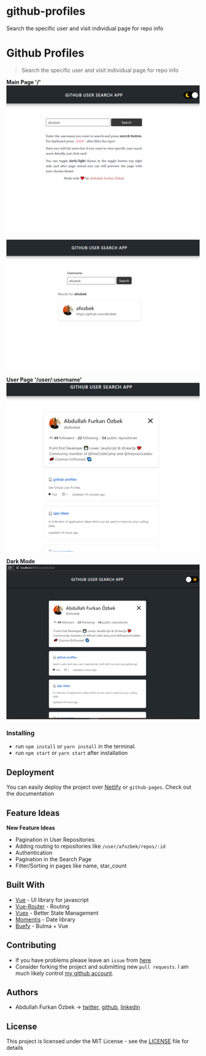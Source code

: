 # github-profiles

Search the specific user and visit individual page for repo info

# Github Profiles

> Search the specific user and visit individual page for repo info

**Main Page '/'**
![Main Page 2](assets/main-page-2.png)

![Main Page](assets/main-page.png)

**User Page '/user/:username'**
![User Page](assets/user-page.png)

**Dark Mode**
![User Page Dark](assets/user-dark.png)

### Installing

- run `npm install` or `yarn install` in the terminal.
- run `npm start` or `yarn start` after installation

## Deployment

You can easily deploy the project over [Netlify](https://www.netlify.com/) or `github-pages`. Check out the documentation

## Feature Ideas

**New Feature Ideas**
- Pagination in User Repositories
- Adding routing to repositories like `/user/afozbek/repos/:id`
- Authentication
- Pagination in the Search Page
- Filter/Sorting in pages like name, star_count

## Built With

- [Vue](https://vuejs.org/) - UI library for javascript
- [Vue-Router](https://router.vuejs.org/) - Routing
- [Vuex](https://vuex.vuejs.org/) - Better State Management
- [Momentjs](https://momentjs.com/) - Date library
- [Buefy](https://buefy.org/) - Bulma + Vue

## Contributing

- If you have problems please leave an `issue` from [here](https://github.com/afozbek/github-profiles/issues)
- Consider forking the project and submitting new `pull requests`. I am much likely control [my github account](https://github.com/afozbek).

## Authors

- Abdullah Furkan Özbek -> [twitter](https://twitter.com/afozbek_), [github](https://github.com/afozbek), [linkedin](https://linkedin.com/in/afozbek)

## License

This project is licensed under the MIT License - see the [LICENSE](LICENSE) file for details
